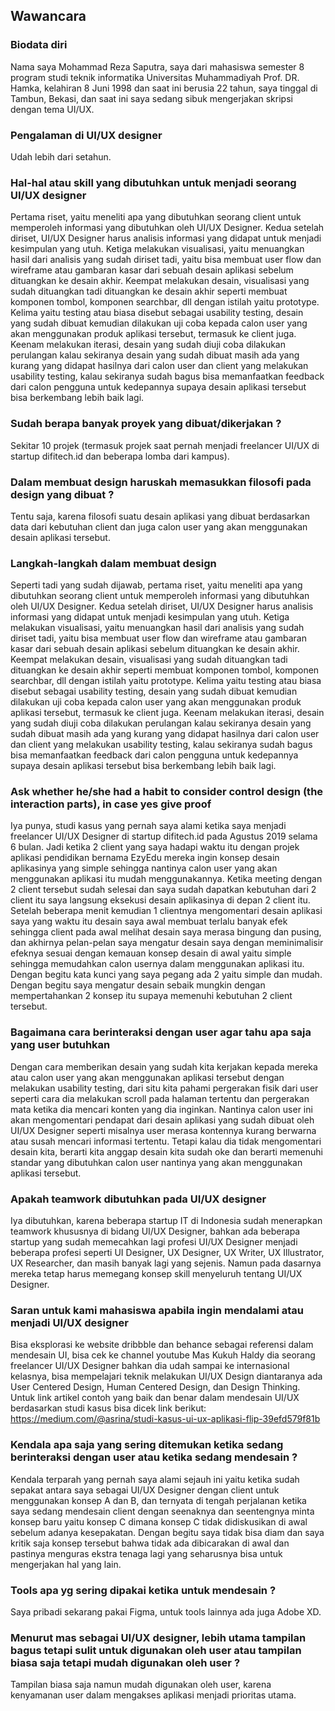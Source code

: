 ## Wawancara

### Biodata diri
Nama saya Mohammad Reza Saputra, saya dari mahasiswa semester 8 program studi teknik informatika Universitas Muhammadiyah Prof. DR. Hamka, kelahiran 8 Juni 1998 dan saat ini berusia 22 tahun, saya tinggal di Tambun, Bekasi, dan saat ini saya sedang sibuk mengerjakan skripsi dengan tema UI/UX.

### Pengalaman di UI/UX designer
Udah lebih dari setahun.

### Hal-hal atau skill yang dibutuhkan untuk menjadi seorang UI/UX designer
Pertama riset, yaitu meneliti apa yang dibutuhkan seorang client untuk memperoleh informasi yang dibutuhkan oleh UI/UX Designer. Kedua setelah diriset, UI/UX Designer harus analisis informasi yang didapat untuk menjadi kesimpulan yang utuh. Ketiga melakukan visualisasi, yaitu menuangkan hasil dari analisis yang sudah diriset tadi, yaitu bisa membuat user flow dan wireframe atau gambaran kasar dari sebuah desain aplikasi sebelum dituangkan ke desain akhir. Keempat melakukan desain, visualisasi yang sudah dituangkan tadi dituangkan ke desain akhir seperti membuat komponen tombol, komponen searchbar, dll dengan istilah yaitu prototype. Kelima yaitu testing atau biasa disebut sebagai usability testing, desain yang sudah dibuat kemudian dilakukan uji coba kepada calon user yang akan menggunakan produk aplikasi tersebut, termasuk ke client juga. Keenam melakukan iterasi, desain yang sudah diuji coba dilakukan perulangan kalau sekiranya desain yang sudah dibuat masih ada yang kurang yang didapat hasilnya dari calon user dan client yang melakukan usability testing, kalau sekiranya sudah bagus bisa memanfaatkan feedback dari calon pengguna untuk kedepannya supaya desain aplikasi tersebut bisa berkembang lebih baik lagi.

### Sudah berapa banyak proyek yang dibuat/dikerjakan ?
Sekitar 10 projek (termasuk projek saat pernah menjadi freelancer UI/UX di startup difitech.id dan beberapa lomba dari kampus).

### Dalam membuat design haruskah memasukkan filosofi pada design yang dibuat ?
Tentu saja, karena filosofi suatu desain aplikasi yang dibuat berdasarkan data dari kebutuhan client dan juga calon user yang akan menggunakan desain aplikasi tersebut.

### Langkah-langkah dalam membuat design
Seperti tadi yang sudah dijawab, pertama riset, yaitu meneliti apa yang dibutuhkan seorang client untuk memperoleh informasi yang dibutuhkan oleh UI/UX Designer. Kedua setelah diriset, UI/UX Designer harus analisis informasi yang didapat untuk menjadi kesimpulan yang utuh. Ketiga melakukan visualisasi, yaitu menuangkan hasil dari analisis yang sudah diriset tadi, yaitu bisa membuat user flow dan wireframe atau gambaran kasar dari sebuah desain aplikasi sebelum dituangkan ke desain akhir. Keempat melakukan desain, visualisasi yang sudah dituangkan tadi dituangkan ke desain akhir seperti membuat komponen tombol, komponen searchbar, dll dengan istilah yaitu prototype. Kelima yaitu testing atau biasa disebut sebagai usability testing, desain yang sudah dibuat kemudian dilakukan uji coba kepada calon user yang akan menggunakan produk aplikasi tersebut, termasuk ke client juga. Keenam melakukan iterasi, desain yang sudah diuji coba dilakukan perulangan kalau sekiranya desain yang sudah dibuat masih ada yang kurang yang didapat hasilnya dari calon user dan client yang melakukan usability testing, kalau sekiranya sudah bagus bisa memanfaatkan feedback dari calon pengguna untuk kedepannya supaya desain aplikasi tersebut bisa berkembang lebih baik lagi.

### Ask whether he/she had a habit to consider control design (the interaction parts), in case yes give proof
Iya punya, studi kasus yang pernah saya alami ketika saya menjadi freelancer UI/UX Designer di startup difitech.id pada Agustus 2019 selama 6 bulan. Jadi ketika 2 client yang saya hadapi waktu itu dengan projek aplikasi pendidikan bernama EzyEdu mereka ingin konsep desain aplikasinya yang simple sehingga nantinya calon user yang akan menggunakan aplikasi itu mudah menggunakannya. Ketika meeting dengan 2 client tersebut sudah selesai dan saya sudah dapatkan kebutuhan dari 2 client itu saya langsung eksekusi desain aplikasinya di depan 2 client itu. Setelah beberapa menit kemudian 1 clientnya mengomentari desain aplikasi saya yang waktu itu desain saya awal membuat terlalu banyak efek sehingga client pada awal melihat desain saya merasa bingung dan pusing, dan akhirnya pelan-pelan saya mengatur desain saya dengan meminimalisir efeknya sesuai dengan kemauan konsep desain di awal yaitu simple sehingga memudahkan calon usernya dalam menggunakan aplikasi itu. Dengan begitu kata kunci yang saya pegang ada 2 yaitu simple dan mudah. Dengan begitu saya mengatur desain sebaik mungkin dengan mempertahankan 2 konsep itu supaya memenuhi kebutuhan 2 client tersebut.

### Bagaimana cara berinteraksi dengan user agar tahu apa saja yang user butuhkan
Dengan cara memberikan desain yang sudah kita kerjakan kepada mereka atau calon user yang akan menggunakan aplikasi tersebut dengan melakukan usability testing, dari situ kita pahami pergerakan fisik dari user seperti cara dia melakukan scroll pada halaman tertentu dan pergerakan mata ketika dia mencari konten yang dia inginkan. Nantinya calon user ini akan mengomentari pendapat dari desain aplikasi yang sudah dibuat oleh UI/UX Designer seperti misalnya user merasa kontennya kurang berwarna atau susah mencari informasi tertentu. Tetapi kalau dia tidak mengomentari desain kita, berarti kita anggap desain kita sudah oke dan berarti memenuhi standar yang dibutuhkan calon user nantinya yang akan menggunakan aplikasi tersebut.

### Apakah teamwork dibutuhkan pada UI/UX designer
Iya dibutuhkan, karena beberapa startup IT di Indonesia sudah menerapkan teamwork khususnya di bidang UI/UX Designer, bahkan ada beberapa startup yang sudah memecahkan lagi profesi UI/UX Designer menjadi beberapa profesi seperti UI Designer, UX Designer, UX Writer, UX Illustrator, UX Researcher, dan masih banyak lagi yang sejenis. Namun pada dasarnya mereka tetap harus memegang konsep skill menyeluruh tentang UI/UX Designer.

### Saran untuk kami mahasiswa apabila ingin mendalami atau menjadi UI/UX designer
Bisa eksplorasi ke website dribbble dan behance sebagai referensi dalam mendesain UI, bisa cek ke channel youtube Mas Kukuh Haldy dia seorang freelancer UI/UX Designer bahkan dia udah sampai ke internasional kelasnya, bisa mempelajari teknik melakukan UI/UX Design diantaranya ada User Centered Design, Human Centered Design, dan Design Thinking. Untuk link artikel contoh yang baik dan benar dalam mendesain UI/UX berdasarkan studi kasus bisa dicek link berikut: https://medium.com/@asrina/studi-kasus-ui-ux-aplikasi-flip-39efd579f81b

### Kendala apa saja yang sering ditemukan ketika sedang berinteraksi dengan user atau ketika sedang mendesain ?
Kendala terparah yang pernah saya alami sejauh ini yaitu ketika sudah sepakat antara saya sebagai UI/UX Designer dengan client untuk menggunakan konsep A dan B, dan ternyata di tengah perjalanan ketika saya sedang mendesain client dengan seenaknya dan seentengnya minta konsep baru yaitu konsep C dimana konsep C tidak didiskusikan di awal sebelum adanya kesepakatan. Dengan begitu saya tidak bisa diam dan saya kritik saja konsep tersebut bahwa tidak ada dibicarakan di awal dan pastinya menguras ekstra tenaga lagi yang seharusnya bisa untuk mengerjakan hal yang lain.

### Tools apa yg sering dipakai ketika untuk mendesain ?
Saya pribadi sekarang pakai Figma, untuk tools lainnya ada juga Adobe XD.

### Menurut mas sebagai UI/UX designer, lebih utama tampilan bagus tetapi sulit untuk digunakan oleh user atau tampilan biasa saja tetapi mudah digunakan oleh user ?
Tampilan biasa saja namun mudah digunakan oleh user, karena kenyamanan user dalam mengakses aplikasi menjadi prioritas utama.

